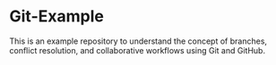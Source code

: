 # Git-Example
This is an example repository to understand the concept of branches, conflict resolution, and collaborative workflows using Git and GitHub.
